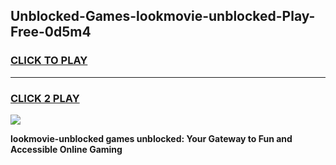 
## Unblocked-Games-lookmovie-unblocked-Play-Free-0d5m4
<h3>
<a href="https://premium76.site?title=lookmovie-unblocked&ref=18A1">CLICK TO PLAY</a></h3>
<hr>

<h3>
<a href="https://premium76.site?title=lookmovie-unblocked&ref=18A1">CLICK 2 PLAY</a>
  
</h3>

<a href="https://premium76.site?title=lookmovie-unblocked&ref=18A1"><img src="https://clearcache.store/games.png"></a>


**lookmovie-unblocked games unblocked: Your Gateway to Fun and Accessible Online Gaming**
